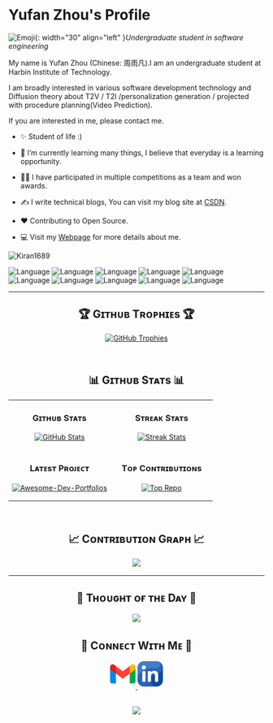 # Yufan Zhou's Profile

<!--Header Name-->

![Emoji](https://emojis.slackmojis.com/emojis/images/1531849430/4246/blob-sunglasses.gif?1531849430){: width="30" align="left" }*Undergraduate student in software engineering*

<!--Start Intro-->

<p align="left">
My name is Yufan Zhou (Chinese: 周雨凡).I am an undergraduate student at Harbin Institute of Technology.

I am broadly interested in various software development technology and Diffusion theory about T2V / T2I /personalization generation / projected with procedure planning(Video Prediction).

If you are interested in me, please contact me.</p>

- ✨ Student of life :)
- 🌱 I’m currently learning many things, I believe that everyday is a learning opportunity.
- 💁‍♂️ I have participated in multiple competitions as a team and won awards.
- ✍ I write technical blogs, You can visit my blog site at [CSDN](https://blog.csdn.net/imm_ortal_?spm=1010.2135.3001.5343).
- ❤ Contributing to Open Source.
- 💻 Visit my [Webpage](https://wiserzhou.github.io/) for more details about me.
  
  <!--End Intro-->

<!--Profile Count Badge-->

<p align="left">
  <img src="https://komarev.com/ghpvc/?username=WiserZhou&label=Profile%20views&color=yellow&style=for-the-badge&logo=star&base=0&abbreviated=true" alt="Kiran1689" style="padding-right:20px;" />
</p>

![Language](https://img.shields.io/badge/language-C++-lightblue)
![Language](https://img.shields.io/badge/language-C-brightgreen)
![Language](https://img.shields.io/badge/language-Java-yellow)
![Language](https://img.shields.io/badge/language-Python-brightgreen)
![Language](https://img.shields.io/badge/language-Html-brightgreen)
![Language](https://img.shields.io/badge/language-Css-brightgreen)
![Language](https://img.shields.io/badge/language-JavaScript-brightgreen)
![Language](https://img.shields.io/badge/language-TypeScript-brightgreen)
![Language](https://img.shields.io/badge/language-Latex-brightgreen)
![Language](https://img.shields.io/badge/language-Markdown-brightgreen)
<!--Trophies Section-->
---
<h2 align="center">🏆 Gɪᴛʜᴜʙ Tʀᴏᴘʜɪᴇs 🏆</h2>
<p align="center">
  <a href="https://github.com/WiserZhou">
    <picture>
      <source media="(prefers-color-scheme: dark)" srcset="https://github-profile-trophy.vercel.app/?username=WiserZhou&no-bg=true&row=2&column=6&margin-w=20&margin-h=20&theme=monokai">
      <source media="(prefers-color-scheme: light)" srcset="https://github-profile-trophy.vercel.app/?username=WiserZhou&no-bg=true&row=2&column=6&margin-w=20&margin-h=20">
      <img alt="GitHub Trophies" src="https://github-profile-trophy.vercel.app/?username=WiserZhou&no-bg=true&no-frame=true&row=2&column=6&margin-w=20&margin-h=20">
    </picture>
  </a>
</p>
<br />

<!--Github stats Table-->

<h2 align="center">📊 Gɪᴛʜᴜʙ Sᴛᴀᴛs 📊</h2>

<table width="100%">
  <tr>
    <td width="50%">
      <h3 align="center"><strong>Gɪᴛʜᴜʙ Sᴛᴀᴛs</strong></h3>
      <p align="center">
        <a href="https://github.com/WiserZhou">
          <img align="center" src="https://github-readme-stats.vercel.app/api?username=WiserZhou&count_private=true&show_icons=true&theme=nightowl&bg_color=0,000000,441350&title_color=c56a90&text_color=ffffff&rank_icon=github&hide=prs,issues,contribs&show=reviews,prs_merged,prs_merged_percentage" alt="GitHub Stats" />
        </a>
      </p>
    </td>
    <td width="50%">
      <h3 align="center"><strong>Sᴛʀᴇᴀᴋ Sᴛᴀᴛs</strong></h3>
      <p align="center">
        <a href="https://github.com/WiserZhou">
          <img align="center" src="https://streak-stats.demolab.com?user=WiserZhou&theme=nightowl&background=0,000000,441350&fire=ffeb95&ring=ffeb95&sideNums=ffffff&sideLabels=ffffff&dates=c56a90&currStreakNum=ffffff" alt="Streak Stats" />
        </a>
      </p>
    </td>
  </tr>
  <tr>
    <td width="50%">
      <h3 align="center"><strong>Lᴀᴛᴇsᴛ Pʀᴏᴊᴇᴄᴛ</strong></h3>
      <p align="center">
        <a href="https://github.com/WiserZhou/pythonCourse">
          <img align="center" width="470" src="https://github-readme-stats.vercel.app/api/pin/?username=WiserZhou&repo=pythonCourse&theme=nightowl&show_owner=true&bg_color=0,000000,441350&title_color=c56a90&text_color=ffffff" alt="Awesome-Dev-Portfolios" />
        </a>
      </p>
    </td>
    <td width="50%">
      <h3 align="center"><strong>Tᴏᴘ Cᴏɴᴛʀɪʙᴜᴛɪᴏɴs</strong></h3>
      <p align="center">
        <a href="https://github.com/WiserZhou">
          <img align="center" src="https://github-contributor-stats.vercel.app/api?username=WiserZhou&limit=3&theme=nightowl&show_owner=true&combine_all_yearly_contributions=false&bg_color=0,000000,441350&title_color=c56a90&text_color=ffffff" alt="Top Repo" />
        </a>
      </p>
    </td>
  </tr>
</table>
<br />

<!--Contribution Graph-->

<h2 align="center">📈 Cᴏɴᴛʀɪʙᴜᴛɪᴏɴ Gʀᴀᴘʜ 📈</h2>
<div align="center">
    <img src="https://github-readme-activity-graph.vercel.app/graph?username=WiserZhou&bg_color=220a28&&color=ffffff&line=c56a90&point=ffeb95&area=false&hide_border=false" border-radius="15">
</div>

---

<!--Dynamic Quote card updates everyday at 12 PM-->

<h2 align="center">🌟 Tʜᴏᴜɢʜᴛ ᴏғ ᴛʜᴇ Dᴀʏ 🌟</h2>

<!--STARTS_HERE_QUOTE_CARD-->

<p align="center">
    <img src="https://readme-daily-quotes.vercel.app/api?author=George%20Washington&quote=We%20should%20not%20look%20back%20unless%20it%20is%20to%20derive%20useful%20lessons%20from%20past%20errors.&theme=dark&bg_color=220a28&author_color=ffeb95&accent_color=c56a90">
</p>
<!--ENDS_HERE_QUOTE_CARD-->

<!--Contact Section-->

<h2 align="center">🤝 Cᴏɴɴᴇᴄᴛ Wɪᴛʜ Mᴇ 🤝 </h2>
<div align="center">

<a href="mailto:wiserzyf@gmail.com" target="_blank">
<img src="./gmail.png" width=50 height=50 alt="wiserzyf@gmail.com" style="margin-bottom: 5px;" />
</a>

<!-- <a href="https://x.com/kiran__a__n" target="_blank">
<img src="./twitter.png" width=50 height=50 alt="kiran__a__n" style="margin-bottom: 5px;" />
</a> -->

<!-- <a href="https://www.instagram.com/kiran_a_n" target="_blank">
<img src="./instagram.png" width=50 height=50 alt="kiran_a_n" style="margin-bottom: 5px;" />
</a> -->

<!-- <a href="https://www.githubcom/WiserZhou" target="_blank">
<img src="./github.png" width=50 height=50 alt="WiserZhou" style="margin-bottom: 5px;" />
</a> -->

<a href="https://www.linkedin.com/in/%E9%9B%A8%E5%87%A1-%E5%91%A8-210977313/" target="_blank">
<img src="./linkedin.png" width=50 height=50 alt="linkedin" style="margin-bottom: 5px;" />
</a>

<!-- <a href="https://dev.to/dev_kiran" target="_blank">
<img src="./dev_to.png" width=50 height=50 alt="dev_kiran" style="margin-bottom: 5px;" />
</a> -->
</div>
<br/>

<!--Buy me a coffee-->

<!-- <div align="center">
<a href="https://www.buymeacoffee.com/Kiran1689" target="_blank"><img src="https://cdn.buymeacoffee.com/buttons/v2/default-yellow.png" alt="Buy Me A Coffee" style="height: 40px !important;width: 200px !important;" ></a>
</div> -->

<!--Footer-->

<p align="center">
  <img src="https://capsule-render.vercel.app/api?type=waving&color=yellow&height=65&section=footer"/>
</p>
